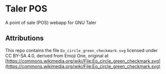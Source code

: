 # Taler POS

A point of sale (POS) webapp for GNU Taler

## Attributions

This repo contains the file `Eo_circle_green_checkmark.svg` licensed under CC BY-SA 4.0, derived from Emoji One, original at [https://commons.wikimedia.org/wiki/File:Eo_circle_green_checkmark.svg](https://commons.wikimedia.org/wiki/File:Eo_circle_green_checkmark.svg)